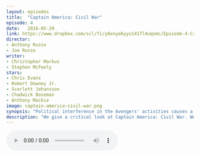 ```yaml
---
layout: episodes
title:  "Captain America: Civil War"
episode: 4
date:   2016-05-29
link: https://www.dropbox.com/scl/fi/y8xnye6yyu1417l4uqnmc/Episode-4-Captain-America-Civil-War_mixdown.mp3?rlkey=7gfyanwfxa1ygurq5ibh36ya2&dl=0
director: 
- Anthony Russo
- Joe Russo
writer: 
- Christopher Markus
- Stephen McFeely
stars: 
- Chris Evans
- Robert Downey Jr.
- Scarlett Johansson
- Chadwick Boseman
- Anthony Mackie
image: captain-america-civil-war.png
synopsis: "Political interference in the Avengers' activities causes a rift between former allies Captain America and Iron Man."
description: "We give a critical look at Captain America: Civil War. We talk about  how the film tackles their characters, who works, who doesn't and what they could have done better. We also chat a little about how Marvel is changing  its formulae for the better. Finally, we tackle what Marvel did well and how they tell the same story as WB did with Batman vs Superman and yet made it so much better." 
---
```


<audio src="https://www.dropbox.com/scl/fi/y8xnye6yyu1417l4uqnmc/Episode-4-Captain-America-Civil-War_mixdown.mp3?rlkey=7gfyanwfxa1ygurq5ibh36ya2&dl=0" controls></audio> 